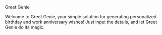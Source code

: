 Greet Genie

Welcome to Greet Genie, your simple solution for generating personalized birthday and work anniversary wishes! Just input the details, and let Greet Genie do its magic.
